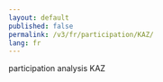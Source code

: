 ```yaml
---
layout: default
published: false
permalink: /v3/fr/participation/KAZ/
lang: fr
---
```


participation analysis KAZ
